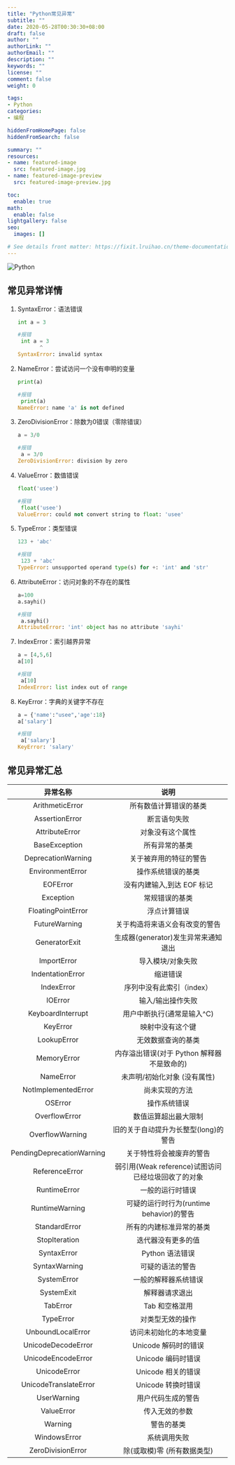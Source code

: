 ```yaml
---
title: "Python常见异常"
subtitle: ""
date: 2020-05-28T00:30:30+08:00
draft: false
author: ""
authorLink: ""
authorEmail: ""
description: ""
keywords: ""
license: ""
comment: false
weight: 0

tags:
- Python
categories:
- 编程

hiddenFromHomePage: false
hiddenFromSearch: false

summary: ""
resources:
- name: featured-image
  src: featured-image.jpg
- name: featured-image-preview
  src: featured-image-preview.jpg

toc:
  enable: true
math:
  enable: false
lightgallery: false
seo:
  images: []

# See details front matter: https://fixit.lruihao.cn/theme-documentation-content/#front-matter
---
```


<!--more-->
![Python](https://uss.useenet.cn/2020/05/28/320c18e890a17.jpg)
## 常见异常详情

1. SyntaxError：语法错误

   ``` python
   int a = 3
   
   #报错
   	int a = 3
   	  	  ^
   SyntaxError: invalid syntax
   ```

   

2. NameError：尝试访问一个没有申明的变量

   ``` py
   print(a)
   
   #报错
   	print(a)
   NameError: name 'a' is not defined
   ```

   

3. ZeroDivisionError：除数为0错误（零除错误）

   ``` py
   a = 3/0
   
   #报错
   	a = 3/0
   ZeroDivisionError: division by zero
   ```

   

4. ValueError：数值错误

   ``` py
   float('usee')
   
   #报错
   	float('usee')
   ValueError: could not convert string to float: 'usee'
   ```

   

5. TypeError：类型错误

   ``` py
   123 + 'abc'
   
   #报错
   	123 + 'abc'
   TypeError: unsupported operand type(s) for +: 'int' and 'str'
   ```

   

6. AttributeError：访问对象的不存在的属性

   ``` py
   a=100
   a.sayhi()
   
   #报错
   	a.sayhi()
   AttributeError: 'int' object has no attribute 'sayhi'
   ```

   

7. IndexError：索引越界异常

   ``` py
   a = [4,5,6]
   a[10]
   
   #报错
   	a[10]
   IndexError: list index out of range
   ```

   

8. KeyError：字典的关键字不存在

   ``` py
   a = {'name':"usee",'age':18}
   a['salary']
   
   #报错
   	a['salary']
   KeyError: 'salary'
   ```



## 常见异常汇总

|         异常名称          |                        说明                        |
| :-----------------------: | :------------------------------------------------: |
|      ArithmeticError      |               所有数值计算错误的基类               |
|      AssertionError       |                    断言语句失败                    |
|      AttributeError       |                  对象没有这个属性                  |
|       BaseException       |                   所有异常的基类                   |
|    DeprecationWarning     |               关于被弃用的特征的警告               |
|     EnvironmentError      |                 操作系统错误的基类                 |
|         EOFError          |             没有内建输入,到达 EOF 标记             |
|         Exception         |                   常规错误的基类                   |
|    FloatingPointError     |                    浮点计算错误                    |
|       FutureWarning       |           关于构造将来语义会有改变的警告           |
|       GeneratorExit       |        生成器(generator)发生异常来通知退出         |
|        ImportError        |                 导入模块/对象失败                  |
|     IndentationError      |                      缩进错误                      |
|        IndexError         |             序列中没有此索引（index）              |
|          IOError          |                 输入/输出操作失败                  |
|     KeyboardInterrupt     |             用户中断执行(通常是输入^C)             |
|         KeyError          |                  映射中没有这个键                  |
|        LookupError        |                 无效数据查询的基类                 |
|        MemoryError        |     内存溢出错误(对于 Python 解释器不是致命的)     |
|         NameError         |            未声明/初始化对象 (没有属性)            |
|    NotImplementedError    |                   尚未实现的方法                   |
|          OSError          |                    操作系统错误                    |
|       OverflowError       |                数值运算超出最大限制                |
|      OverflowWarning      |        旧的关于自动提升为长整型(long)的警告        |
| PendingDeprecationWarning |              关于特性将会被废弃的警告              |
|      ReferenceError       | 弱引用(Weak reference)试图访问已经垃圾回收了的对象 |
|       RuntimeError        |                  一般的运行时错误                  |
|      RuntimeWarning       |      可疑的运行时行为(runtime behavior)的警告      |
|       StandardError       |              所有的内建标准异常的基类              |
|       StopIteration       |                 迭代器没有更多的值                 |
|        SyntaxError        |                  Python 语法错误                   |
|       SyntaxWarning       |                  可疑的语法的警告                  |
|        SystemError        |                一般的解释器系统错误                |
|        SystemExit         |                   解释器请求退出                   |
|         TabError          |                   Tab 和空格混用                   |
|         TypeError         |                  对类型无效的操作                  |
|     UnboundLocalError     |               访问未初始化的本地变量               |
|    UnicodeDecodeError     |                Unicode 解码时的错误                |
|    UnicodeEncodeError     |                 Unicode 编码时错误                 |
|       UnicodeError        |                 Unicode 相关的错误                 |
|   UnicodeTranslateError   |                 Unicode 转换时错误                 |
|        UserWarning        |                 用户代码生成的警告                 |
|        ValueError         |                   传入无效的参数                   |
|          Warning          |                     警告的基类                     |
|       WindowsError        |                    系统调用失败                    |
|     ZeroDivisionError     |            除(或取模)零 (所有数据类型)             |